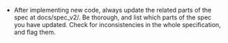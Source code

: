 - After implementing new code, always update the related parts of the spec at docs/spec_v2/.  Be thorough, and list which parts of the spec you have updated. Check for inconsistencies in the whole specification, and flag them.